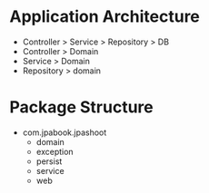 # Application Architecture
- Controller > Service > Repository > DB
- Controller > Domain
- Service > Domain
- Repository > domain

# Package Structure
- com.jpabook.jpashoot
  - domain
  - exception
  - persist
  - service
  - web